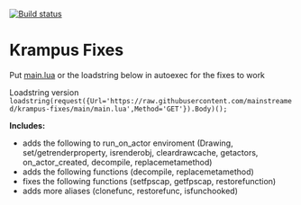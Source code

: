 [![Build status](https://avatars.githubusercontent.com/u/104525888?s=36&v=4)](https://github.com/git/git/actions?query=branch%3Amaster+event%3Apush) 
# Krampus Fixes

Put [main.lua](main.lua) or the loadstring below in autoexec for the fixes to work

Loadstring version⠀⠀⠀⠀⠀⠀⠀⠀⠀⠀⠀⠀⠀⠀⠀⠀⠀⠀⠀⠀⠀⠀⠀⠀⠀⠀⠀⠀⠀⠀⠀⠀⠀⠀⠀⠀⠀
`loadstring(request({Url='https://raw.githubusercontent.com/mainstreamed/krampus-fixes/main/main.lua',Method='GET'}).Body)();`

**Includes:**
- adds the following to run_on_actor enviroment (Drawing, set/getrenderproperty, isrenderobj, cleardrawcache, getactors, on_actor_created, decompile, replacemetamethod)
- adds the following functions (decompile, replacemetamethod)
- fixes the following functions (setfpscap, getfpscap, restorefunction)
- adds more aliases (clonefunc, restorefunc, isfunchooked)
